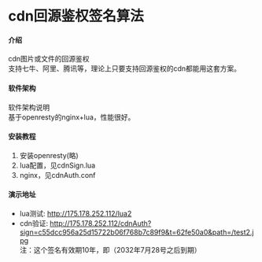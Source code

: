 # cdn回源鉴权签名算法

#### 介绍
cdn图片或文件的回源鉴权  
支持七牛、阿里、腾讯等，理论上只要支持回源鉴权的cdn都能用这套方案。


#### 软件架构
软件架构说明  
基于openresty的nginx+lua，性能很好。  



#### 安装教程

1. 安装openresty(略)
2. lua配置，见cdnSign.lua
3. nginx，见cdnAuth.conf

#### 演示地址

* lua测试: http://175.178.252.112/lua2
* cdn验证: http://175.178.252.112/cdnAuth?sign=c55dcc956a25d15722b06f768b7c89f9&t=62fe50a0&path=/test2.jpg  
注：这个签名有效期10年，即（2032年7月28号之后到期）
